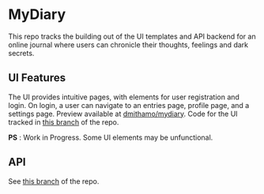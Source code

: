 # MyDiary

This repo tracks the building out of the UI templates and API backend for an online journal where users can chronicle their thoughts, feelings and dark secrets.

## UI Features

The UI provides intuitive pages, with elements for user registration and login.
On login, a user can navigate to an entries page, profile page, and a settings page.
Preview available at [dmithamo/mydiary](https://dmithamo.github.io/mydiary/index.html).
Code for the UI tracked in [this branch](https://github.com/dmithamo/mydiary/tree/gh-pages) of the repo.

**PS** : Work in Progress. Some UI elements may be unfunctional.

## API

See [this branch](https://github.com/dmithamo/mydiary/tree/develop) of the repo.
